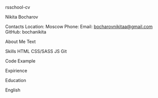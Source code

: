 rsschool-cv

Nikita Bocharov

Contacts
Location: Moscow
Phone: 
Email: bocharovnikitaa@gmail.com
GitHub: bochanikita

About Me
Text

Skills
HTML
CSS/SASS
JS
Git

Code Example

Expirience

Education

English